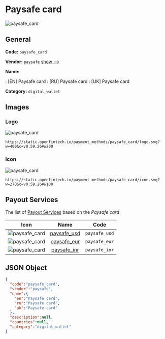 
# Paysafe card 
![paysafe_card](https://static.openfintech.io/payment_methods/paysafe_card/logo.svg?w=400&c=v0.59.26#w200)  

## General 
**Code:** `paysafe_card` 
 
**Vendor:** `paysafe` [show -->](/vendors/paysafe/) 
 
**Name:** 
 
:	[EN] Paysafe card 
:	[RU] Paysafe card 
:	[UK] Paysafe card 
 
**Category:** `digital_wallet` 
 

## Images 

### Logo 
![paysafe_card](https://static.openfintech.io/payment_methods/paysafe_card/logo.svg?w=400&c=v0.59.26#w200)  

```
https://static.openfintech.io/payment_methods/paysafe_card/logo.svg?w=400&c=v0.59.26#w200
```  

### Icon 
![paysafe_card](https://static.openfintech.io/payment_methods/paysafe_card/icon.svg?w=278&c=v0.59.26#w100)  

```
https://static.openfintech.io/payment_methods/paysafe_card/icon.svg?w=278&c=v0.59.26#w100
```  

## Payout Services 
 
The list of [Payout Services](/payout-services/) based on the _Paysafe card_ 

|Icon|Name|Code| 
|:---:|:---:|:---:| 
|![paysafe_card](https://static.openfintech.io/payout_methods/paysafe_card/icon.svg?w=278&c=v0.59.26#w40) |[paysafe_usd](/payout-services/paysafe_usd/)|`paysafe_usd`| 
|![paysafe_card](https://static.openfintech.io/payout_methods/paysafe_card/icon.svg?w=278&c=v0.59.26#w40) |[paysafe_eur](/payout-services/paysafe_eur/)|`paysafe_eur`| 
|![paysafe_card](https://static.openfintech.io/payout_methods/paysafe_card/icon.svg?w=278&c=v0.59.26#w40) |[paysafe_inr](/payout-services/paysafe_inr/)|`paysafe_inr`| 
 

## JSON Object 

```json
{
  "code":"paysafe_card",
  "vendor":"paysafe",
  "name":{
    "en":"Paysafe card",
    "ru":"Paysafe card",
    "uk":"Paysafe card"
  },
  "description":null,
  "countries":null,
  "category":"digital_wallet"
}
```  
